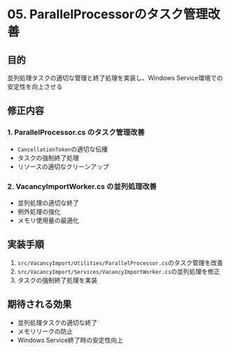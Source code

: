 # 05. ParallelProcessorのタスク管理改善

## 目的
並列処理タスクの適切な管理と終了処理を実装し、Windows Service環境での安定性を向上させる

## 修正内容

### 1. ParallelProcessor.cs のタスク管理改善
- `CancellationToken`の適切な伝播
- タスクの強制終了処理
- リソースの適切なクリーンアップ

### 2. VacancyImportWorker.cs の並列処理改善
- 並列処理の適切な終了
- 例外処理の強化
- メモリ使用量の最適化

## 実装手順

1. `src/VacancyImport/Utilities/ParallelProcessor.cs`のタスク管理を改善
2. `src/VacancyImport/Services/VacancyImportWorker.cs`の並列処理を修正
3. タスクの強制終了処理を実装

## 期待される効果
- 並列処理タスクの適切な終了
- メモリリークの防止
- Windows Service終了時の安定性向上 
